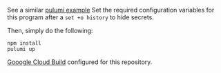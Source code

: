 See a similar [pulumi example](https://github.com/pulumi/examples/tree/master/gcp-ts-k8s-ruby-on-rails-postgresql)
Set the required configuration variables for this program after a `set +o history` to hide secrets.

Then, simply do the following:

```
npm install
pulumi up
```

[Gooogle Cloud Build]( https://cloud.google.com/cloud-build/) configured for this repository.
